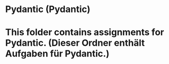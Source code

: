# Pydantic (Pydantic)
# This folder contains assignments for Pydantic. (Dieser Ordner enthält Aufgaben für Pydantic.)
